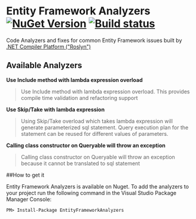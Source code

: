 # Entity Framework Analyzers [![NuGet Version](https://img.shields.io/nuget/v/EntityFrameworkAnalyzers.svg?style=flat)](https://www.nuget.org/packages/EntityFrameworkAnalyzers/) [![Build status](https://ci.appveyor.com/api/projects/status/jh5ula20jdqsser3?svg=true)](https://ci.appveyor.com/project/Giorgi/entity-framework-analyzers)


Code Analyzers and fixes for common Entity Framework issues built by [.NET Compiler Platform ("Roslyn")](https://github.com/dotnet/roslyn)

## Available Analyzers

**Use Include method with lambda expression overload**
> Use Include method with lambda expression overload. This provides compile time validation and refactoring support


**Use Skip/Take with lambda expression**
> Using Skip/Take overload which takes lambda expression will generate parameterized sql statement. Query execution plan for the statement can be reused for different values of parameters.


**Calling class constructor on Queryable will throw an exception**
> Calling class constructor on Queryable will throw an exception because it cannot be translated to sql statement


##How to get it

Entity Framework Analyzers is available on Nuget. To add the analyzers to your project run the following command in the Visual Studio Package Manager Console:

``` 
PM> Install-Package EntityFrameworkAnalyzers 
```

